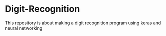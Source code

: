 # Digit-Recognition

This repository is about making a digit recognition program using keras and neural networking
